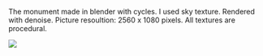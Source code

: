 The monument made in blender with cycles. I used sky texture. Rendered with denoise. Picture resoultion: 2560 x 1080 pixels. All textures are procedural.

<img src="Victory monument.png"></img>
